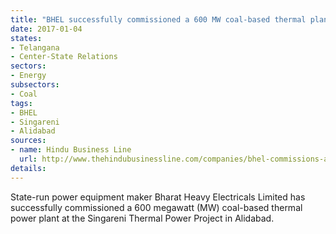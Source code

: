 ```yaml
---
title: "BHEL successfully commissioned a 600 MW coal-based thermal plant in Telangana"
date: 2017-01-04
states:
- Telangana
- Center-State Relations
sectors:
- Energy
subsectors:
- Coal
tags:
- BHEL
- Singareni
- Alidabad
sources:
- name: Hindu Business Line
  url: http://www.thehindubusinessline.com/companies/bhel-commissions-another-600mw-thermal-unit-in-telangana/article9449346.ece
details:
---
```


State-run power equipment maker Bharat Heavy Electricals Limited has successfully commissioned a 600 megawatt (MW) coal-based thermal power plant at the Singareni Thermal Power Project in Alidabad.

